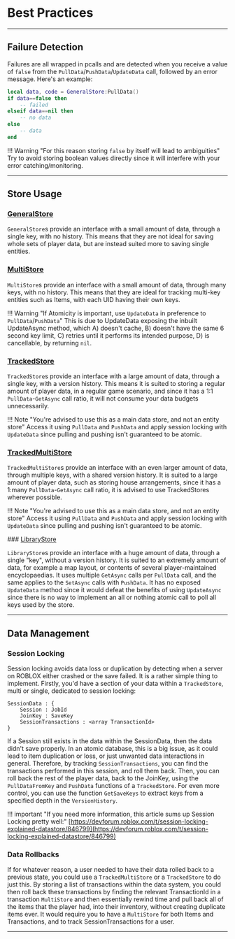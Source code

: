 # Best Practices

------------

## Failure Detection

Failures are all wrapped in pcalls and are detected when you receive a value of `false` from the `PullData`/`PushData`/`UpdateData` call, followed by an error message. Here's an example:

```lua
local data, code = GeneralStore:PullData()
if data==false then
	-- failed
elseif data==nil then
	-- no data
else
	-- data
end
```

!!! Warning "For this reason storing `false` by itself will lead to ambiguities"
	Try to avoid storing boolean values directly since it will interfere with your error catching/monitoring.

------------

## Store Usage

### [GeneralStore](https://inctus.github.io/AtomicStore/API/GeneralStore/)

`GeneralStore`s provide an interface with a small amount of data, through a single key, with no history. This means that they are not ideal for saving whole sets of player data, but are instead suited more to saving single entities.

### [MultiStore](https://inctus.github.io/AtomicStore/API/MultiStore/)

`MultiStore`s provide an interface with a small amount of data, through many keys, with no history. This means that they are ideal for tracking multi-key entities such as Items, with each UID having their own keys. 

!!! Warning "If Atomicity is important, use `UpdateData` in preference to `PullData`/`PushData`"
	This is due to UpdateData exposing the inbuilt UpdateAsync method, which A) doesn't cache, B) doesn't have the same 6 second key limit, C) retries until it performs its intended purpose, D) is cancellable, by returning `nil`.

### [TrackedStore](https://inctus.github.io/AtomicStore/API/TrackedStore/)

`TrackedStore`s provide an interface with a large amount of data, through a single key, with a version history. This means it is suited to storing a regular amount of player data, in a regular game scenario, and since it has a 1:1 `PullData`-`GetAsync` call ratio, it will not consume your data budgets unnecessarily.

!!! Note "You're advised to use this as a main data store, and not an entity store"
	Access it using `PullData` and `PushData` and apply session locking with `UpdateData` since pulling and pushing isn't guaranteed to be atomic.

### [TrackedMultiStore](https://inctus.github.io/AtomicStore/API/TrackedMultiStore/)

`TrackedMultiStore`s provide an interface with an even larger amount of data, through multiple keys, with a shared version history. It is suited to a large amount of player data, such as storing house arrangements, since it has a 1:many `PullData`-`GetAsync` call ratio, it is advised to use TrackedStores wherever possible. 

!!! Note "You're advised to use this as a main data store, and not an entity store"
	Access it using `PullData` and `PushData` and apply session locking with `UpdateData` since pulling and pushing isn't guaranteed to be atomic.

### [LibraryStore](https://inctus.github.io/AtomicStore/API/LibraryStore.md)

`LibraryStore`s provide an interface with a huge amount of data, through a single "key", without a version history. It is suited to an extremely amount of data, for example a map layout, or contents of several player-maintained encyclopaedias. It uses multiple `GetAsync` calls per `PullData` call, and the same applies to the `SetAsync` calls with `PushData`. It has no exposed `UpdateData` method since it would defeat the benefits of using `UpdateAsync` since there is no way to implement an all or nothing atomic call to poll all keys used by the store.

------------


## Data Management

### Session Locking

Session locking avoids data loss or duplication by detecting when a server on ROBLOX either crashed or the save failed. It is a rather simple thing to implement. Firstly, you'd have a section of your data within a `TrackedStore`, multi or single, dedicated to session locking:

```
SessionData : {
	Session : JobId
	JoinKey : SaveKey
	SessionTransactions : <array TransactionId>
}
```

If a Session still exists in the data within the SessionData, then the data didn't save properly. In an atomic database, this is a big issue, as it could lead to item duplication or loss, or just unwanted data interactions in general. Therefore, by tracking `SessionTransactions`, you can find the transactions performed in this session, and roll them back. Then, you can roll back the rest of the player data, back to the JoinKey, using the `PullDataFromKey` and `PushData` functions of a `TrackedStore`. For even more control, you can use the function `GetSaveKeys` to extract keys from a specified depth in the `VersionHistory`. 

!!! important "If you need more information, this article sums up Session Locking pretty well:"
	[https://devforum.roblox.com/t/session-locking-explained-datastore/846799](https://devforum.roblox.com/t/session-locking-explained-datastore/846799)

### Data Rollbacks

If for whatever reason, a user needed to have their data rolled back to a previous state, you could use a `TrackedMultiStore` or a `TrackedStore` to do just this. By storing a list of transactions within the data system, you could then roll back these transactions by finding the relevant TransactionId in a transaction `MultiStore` and then essentially rewind time and pull back all of the items that the player had, into their inventory, without creating duplicate items ever. It would require you to have a `MultiStore` for both Items and Transactions, and to track SessionTransactions for a user.

-----------